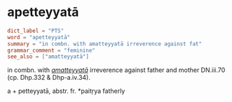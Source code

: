 # apetteyyatā

``` toml
dict_label = "PTS"
word = "apetteyyatā"
summary = "in combn. with amatteyyatā irreverence against fat"
grammar_comment = "feminine"
see_also = ["amatteyyatā"]
```

in combn. with *[amatteyyatā](amatteyyatā.md)* irreverence against father and mother DN.iii.70 (cp. Dhp.332 & Dhp\-a.iv.34).

a \+ petteyyatā, abstr. fr. \*paitṛya fatherly

